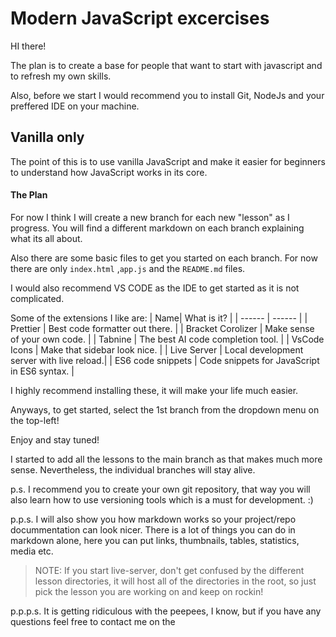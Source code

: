 # Modern JavaScript excercises

HI there!

The plan is to create a base for people that want to start with javascript and to refresh my own skills.

Also, before we start I would recommend you to install Git, NodeJs and your preffered IDE on your machine.
## Vanilla only

The point of this is to use vanilla JavaScript and make it easier for beginners to understand how JavaScript works in its core.

#### The Plan

For now I think I will create a new branch for each new "lesson" as I progress.
You will find a different markdown on each branch explaining what its all about.

Also there are some basic files to get you started on each branch. For now there are only `index.html` ,`app.js` and the `README.md` files.

I would also recommend VS CODE as the IDE to get started as it is not complicated.

Some of the extensions I like are:
| Name| What is it? |
| ------ | ------ |
| Prettier | Best code formatter out there. |
| Bracket Corolizer | Make sense of your own code. |
| Tabnine | The best AI code completion tool. |
| VsCode Icons | Make that sidebar look nice. |
| Live Server | Local development server with live reload.|
| ES6 code snippets | Code snippets for JavaScript in ES6 syntax. |

I highly recommend installing these, it will make your life much easier.

Anyways, to get started, select the 1st branch from the dropdown menu on the top-left!

Enjoy and stay tuned!

I started to add all the lessons to the main branch as that makes much more sense. Nevertheless, the individual branches will stay alive.

p.s. I recommend you to create your own git repository, that way you will also learn how to use versioning tools which is a must for development. :)

p.p.s. I will also show you how markdown works so your project/repo docummentation can look nicer. There is a lot of things you can do in markdown alone, here you can put links, thumbnails, tables, statistics, media etc. 

> NOTE: If you start live-server, don't get confused by the different lesson directories, it will host all of the directories in the root, so just pick the lesson you are working on and keep on rockin!

p.p.p.s. 
It is getting ridiculous with the peepees, I know, but if you have any questions feel free to contact me on the